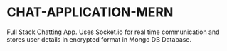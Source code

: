 # CHAT-APPLICATION-MERN
 Full Stack Chatting App. Uses Socket.io for real time communication and stores user details in encrypted format in Mongo DB Database.
